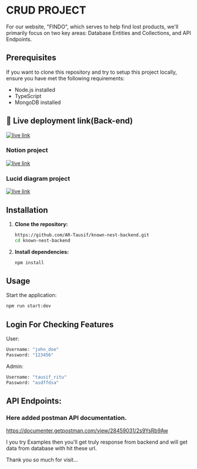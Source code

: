 # CRUD PROJECT

For our website, "FINDO", which serves to help find lost products, we'll primarily focus on two key areas: Database Entities and Collections, and API Endpoints.



## Prerequisites

If you want to clone this repository and try to setup this project locally, ensure you have met the following requirements:

- Node.js installed
- TypeScript
- MongoDB installed

## 🔗 Live deployment link(Back-end)

[![live link](https://img.shields.io/badge/Live_Link-0A66C2?style=for-the-badge&logo=ko-fi&logoColor=white)](https://documenter.getpostman.com/view/28459031/2s9YsRb9Aw)


### Notion project
[![live link](https://img.shields.io/badge/Live_Link-0A66C2?style=for-the-badge&logo=ko-fi&logoColor=white)](https://www.notion.so/FINDO-2cf7c7dcf8f642e4817ca355ad354b85)
### Lucid diagram project
[![live link](https://img.shields.io/badge/Live_Link-0A66C2?style=for-the-badge&logo=ko-fi&logoColor=white)](https://lucid.app/lucidchart/392839fc-c598-40b7-8fd6-db26874f7373/edit?beaconFlowId=3DA8685D6A09CA60&invitationId=inv_eafe5580-6e7b-4764-a559-224eba9318e4&page=0_0#)
## Installation

1. **Clone the repository:**

   ```bash
   https://github.com/AR-Tausif/known-nest-backend.git
   cd known-nest-backend
   ```

2. **Install dependencies:**

   ```bash
   npm install
   ```

## Usage

Start the application:

```bash
npm run start:dev
```

## Login For Checking Features

User:

```bash
Username: "john_doe"
Password: "123456"
```

Admin:

```bash
Username: "tausif_ritu"
Password: "asdffdsa"
```

## API Endpoints:

### Here added postman API documentation.

https://documenter.getpostman.com/view/28459031/2s9YsRb9Aw

I you try Examples then you'll get truly response from backend and will get data from database with hit these url.

Thank you so much for visit...
